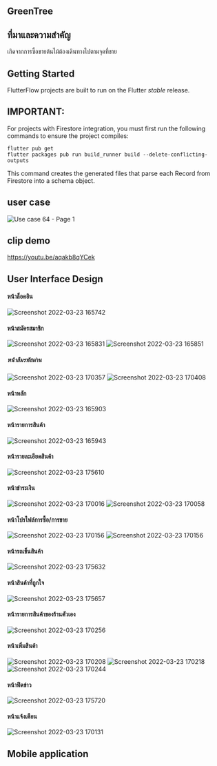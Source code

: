 ## GreenTree

## ที่มาและความสำคัญ
  เกิดจากการซื้อขายต้นไม้ต้องเดินทางไปตามจุดที่ขาย 

## Getting Started

FlutterFlow projects are built to run on the Flutter _stable_ release.

## IMPORTANT:

For projects with Firestore integration, you must first run the following commands to ensure the project compiles:

```
flutter pub get
flutter packages pub run build_runner build --delete-conflicting-outputs
```

This command creates the generated files that parse each Record from Firestore into a schema object.

## user case
![Use case 64 - Page 1](https://user-images.githubusercontent.com/86649956/159671018-e11b38a4-ae2f-40cc-bfa0-ad7bd43a74bd.png)

## clip demo
https://youtu.be/aqakb8qYCek

## User Interface Design
#### หน้าล็อคอิน
![Screenshot 2022-03-23 165742](https://user-images.githubusercontent.com/86649956/159683313-56988ae3-b9a3-4f4f-9598-3fee293a8463.png)

#### หน้าสมัครสมาชิก 
![Screenshot 2022-03-23 165831](https://user-images.githubusercontent.com/86649956/159683360-51aeac4d-b702-481c-a60e-a5a59a085cb7.png)
![Screenshot 2022-03-23 165851](https://user-images.githubusercontent.com/86649956/159683371-9fc2a0e4-9c61-4a31-96c0-5d5bfde906e4.png)


##### หน้าลืมรหัสผ่าน
![Screenshot 2022-03-23 170357](https://user-images.githubusercontent.com/86649956/159683601-0b9beae7-7c29-48b7-af7c-910a366f1367.png)
![Screenshot 2022-03-23 170408](https://user-images.githubusercontent.com/86649956/159683606-f553ce57-8329-4e00-aba4-70f040b3dbdb.png)


#### หน้าหลัก
![Screenshot 2022-03-23 165903](https://user-images.githubusercontent.com/86649956/159683463-e2431ccc-dbca-4a9f-b92c-c188e4d213e9.png)

#### หน้ารายการสินค้า
![Screenshot 2022-03-23 165943](https://user-images.githubusercontent.com/86649956/159683471-1f0ae3a4-2d84-4e17-b361-3eebcd2528fb.png)

#### หน้ารายละเอียดสินค้า
![Screenshot 2022-03-23 175610](https://user-images.githubusercontent.com/86649956/159684664-7aa6882f-753b-48d0-90cf-907a21bacaf2.png)


#### หน้าชำระเงิน
![Screenshot 2022-03-23 170016](https://user-images.githubusercontent.com/86649956/159683540-1bdf7a46-7829-41ad-8cbf-9f84f053538e.png)
![Screenshot 2022-03-23 170058](https://user-images.githubusercontent.com/86649956/159683638-9c54874c-ebcb-4a4e-9c2f-4010f7ccbb58.png)

#### หน้าโปรไฟล์การซื้อ/การขาย
![Screenshot 2022-03-23 170156](https://user-images.githubusercontent.com/86649956/159683551-befceab3-3d12-49f0-aa26-21027ecc7925.png)
![Screenshot 2022-03-23 170156](https://user-images.githubusercontent.com/86649956/159683707-bf9db160-0116-4c30-bd81-0df4eb90cbf7.png)

#### หน้ารถเข็นสินค้า
![Screenshot 2022-03-23 175632](https://user-images.githubusercontent.com/86649956/159684727-395a5feb-bf6c-47fc-b162-9dacbbc14b2b.png)


#### หน้าสินค้าที่ถูกใจ
![Screenshot 2022-03-23 175657](https://user-images.githubusercontent.com/86649956/159684674-1efe1d56-2242-4e59-8751-be703477a43a.png)


#### หน้ารายการสินค้าของร้านตัวเอง
![Screenshot 2022-03-23 170256](https://user-images.githubusercontent.com/86649956/159683846-fb842c66-e232-4b62-8d02-8103d4531ce3.png)

#### หน้าเพิ่มสินค้า
![Screenshot 2022-03-23 170208](https://user-images.githubusercontent.com/86649956/159683863-d2e1e42b-e6f5-4cf2-ab43-a47c950bba08.png)
![Screenshot 2022-03-23 170218](https://user-images.githubusercontent.com/86649956/159683870-27e1887b-6891-4eab-870f-ec9f33c68d21.png)
![Screenshot 2022-03-23 170244](https://user-images.githubusercontent.com/86649956/159683875-7579735f-5035-4b24-94ad-a02f18c14c72.png)

#### หน้าฟีดข่าว
![Screenshot 2022-03-23 175720](https://user-images.githubusercontent.com/86649956/159684832-6d4d7b5a-6b0c-41aa-99d8-ffe6a2bc5992.png)

#### หน้าแจ้งเตือน
![Screenshot 2022-03-23 170131](https://user-images.githubusercontent.com/86649956/159683794-48a59941-2592-4b32-91fc-ca0814f6d93d.png)


## Mobile application
####
####
####
####

